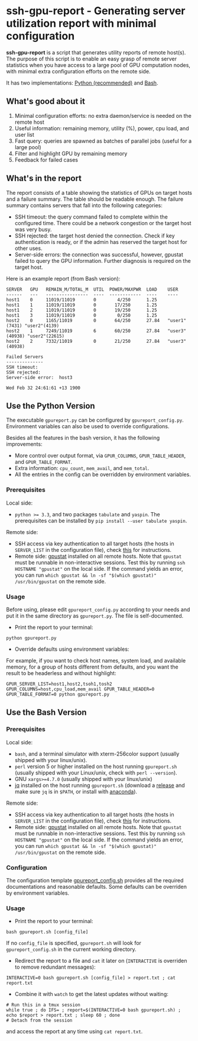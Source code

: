 # ssh-gpu-report - Generating server utilization report with minimal configuration

**ssh-gpu-report** is a script that generates utility reports of remote host(s).
The purpose of this script is to enable an easy grasp of remote server statistics when you have access to a large pool of GPU computation nodes, with minimal extra configuration efforts on the remote side.

It has two implementations: [Python (recommended)](#use-the-python-version) and [Bash](#use-the-bash-version).

## What's good about it

1. Minimal configuration efforts: no extra daemon/service is needed on the remote host
2. Useful information: remaining memory, utility (%), power, cpu load, and user list
3. Fast query: queries are spawned as batches of parallel jobs (useful for a large pool)
4. Filter and highlight GPU by remaining memory
5. Feedback for failed cases

## What's in the report

The report consists of a table showing the statistics of GPUs on target hosts and a failure summary.
The table should be readable enough.
The failure summary contains servers that fall into the following categories:

- SSH timeout: the query command failed to complete within the configured time. There could be a network congestion or the target host was very busy.
- SSH rejected: the target host denied the connection. Check if key authentication is ready, or if the admin has reserved the target host for other uses.
- Server-side errors: the connection was successful, however, gpustat failed to query the GPU information. Further diagnosis is required on the target host.

Here is an example report (from Bash version):
```
SERVER   GPU   REMAIN_M/TOTAL_M  UTIL  POWER/MAXPWR  LOAD    USER
------   ---   ----------------  ----  ------------  ----    ----
host1    0     11019/11019       0        4/250      1.25
host1    1     11019/11019       0       17/250      1.25
host1    2     11019/11019       0       19/250      1.25
host1    3     11019/11019       0        0/250      1.25
host2    0     1165/11019        0       64/250      27.84   "user1"(7431) "user2"(4139)
host2    1     7249/11019        6       60/250      27.84   "user3"(40938) "user2"(22615)
host2    2     7332/11019        0       21/250      27.84   "user3"(40938)

Failed Servers
--------------
SSH timeout:
SSH rejected:
Server-side error:  host3

Wed Feb 32 24:61:61 +13 1900
```

## Use the Python Version

The executable `gpureport.py` can be configured by `gpureport_config.py`.
Environment variables can also be used to override configurations.

Besides all the features in the bash version, it has the following improvements:

- More control over output format, via `GPUR_COLUMNS`, `GPUR_TABLE_HEADER`, and `GPUR_TABLE_FORMAT`.
- Extra information: `cpu_count`, `mem_avail`, and `mem_total`.
- All the entries in the config can be overridden by environment variables.

### Prerequisites 

Local side:
- `python >= 3.3`, and two packages `tabulate` and `yaspin`.
The prerequisites can be installed by `pip install --user tabulate yaspin`.

Remote side:
- SSH access via key authentication to all target hosts (the hosts in `SERVER_LIST` in the configuration file), check [this](https://kb.iu.edu/d/aews) for instructions.
- Remote side: [gpustat](https://github.com/wookayin/gpustat) installed on all remote hosts.
Note that `gpustat` must be runnable in non-interactive sessions. 
Test this by running `ssh HOSTNAME "gpustat"` on the local side. 
If the command yields an error, you can run `which gpustat && ln -sf "$(which gpustat)" /usr/bin/gpustat` on the remote side.

### Usage

Before using, please edit `gpureport_config.py` according to your needs and put it in the same directory as `gpureport.py`.
The file is self-documented.

- Print the report to your terminal:
```shell
python gpureport.py
```

- Override defaults using environment variables:

For example, if you want to check host names, system load, and available memory, for a group of hosts different from defaults, and you want the result to be headerless and without highlight: 
```shell
GPUR_SERVER_LIST=host1,host2,tsoh1,tosh2 GPUR_COLUMNS=host,cpu_load,mem_avail GPUR_TABLE_HEADER=0 GPUR_TABLE_FORMAT=0 python gpureport.py
```


## Use the Bash Version

### Prerequisites 

Local side:
- `bash`, and a terminal simulator with xterm-256color support (usually shipped with your linux/unix).
- `perl` version 5 or higher installed on the host running `gpureport.sh` (usually shipped with your Linux/unix, check with `perl --version`).
- GNU `xargs>=4.7.0` (usually shipped with your linux/unix)
- [jq](https://github.com/stedolan/jq) installed on the host running `gpureport.sh` (download a [release](https://github.com/stedolan/jq/releases/latest) and make sure `jq` is in `$PATH`, or install with [anaconda](https://anaconda.org/conda-forge/jq)).

Remote side:

- SSH access via key authentication to all target hosts (the hosts in `SERVER_LIST` in the configuration file), check [this](https://kb.iu.edu/d/aews) for instructions.
- Remote side: [gpustat](https://github.com/wookayin/gpustat) installed on all remote hosts.
Note that `gpustat` must be runnable in non-interactive sessions. 
Test this by running `ssh HOSTNAME "gpustat"` on the local side. 
If the command yields an error, you can run `which gpustat && ln -sf "$(which gpustat)" /usr/bin/gpustat` on the remote side.


### Configuration

The configuration template [gpureport_config.sh](gpureport_config.sh) provides all the required documentations and reasonable defaults.
Some defaults can be overriden by environment variables.

### Usage

- Print the report to your terminal:
```shell
bash gpureport.sh [config_file]
```
If no `config_file` is specified, `gpureport.sh` will look for `gpureport_config.sh` in the current working directory.

- Redirect the report to a file and `cat` it later on (`INTERACTIVE` is overriden to remove redundant messages):
```shell
INTERACTIVE=0 bash gpureport.sh [config_file] > report.txt ; cat report.txt
```

- Combine it with `watch` to get the latest updates without waiting:
```shell
# Run this in a tmux session
while true ; do IFS= ; report=$(INTERACTIVE=0 bash gpureport.sh) ; echo $report > report.txt ; sleep 60 ; done
# Detach from the session
```
and access the report at any time using `cat report.txt`.
